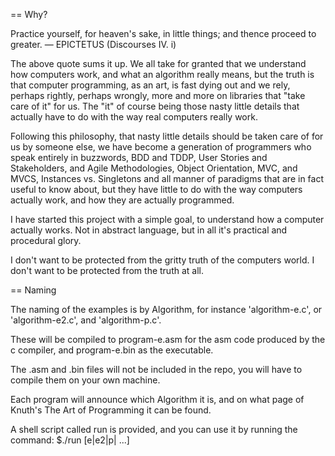 == Why?

  Practice yourself, for heaven's sake, in little things; 
  and thence proceed to greater. 
                              — EPICTETUS (Discourses IV. i) 
                              
The above quote sums it up. We all take for granted that we understand
how computers work, and what an algorithm really means, but the truth
is that computer programming, as an art, is fast dying out and we rely,
perhaps rightly, perhaps wrongly, more and more on libraries that 
"take care of it" for us. The "it" of course being those nasty little
details that actually have to do with the way real computers really work.

Following this philosophy, that nasty little details should be taken care
of for us by someone else, we have become a generation of programmers who 
speak entirely in buzzwords, BDD and TDDP, User Stories and Stakeholders,
and Agile Methodologies, Object Orientation, MVC, and MVCS, Instances vs. 
Singletons and all manner of paradigms that are in fact useful to know about,
but they have little to do with the way computers actually work, and how
they are actually programmed.

I have started this project with a simple goal, to understand how a computer
actually works. Not in abstract language, but in all it's practical and
procedural glory.

I don't want to be protected from the gritty truth of the computers world.
I don't want to be protected from the truth at all.

== Naming

The naming of the examples is by Algorithm, for instance 'algorithm-e.c', or 
'algorithm-e2.c', and 'algorithm-p.c'.

These will be compiled to program-e.asm for the asm code produced by the 
c compiler, and program-e.bin as the executable.

The .asm and .bin files will not be included in the repo,  you will have to
compile them on your own machine.

Each program will announce which Algorithm it is, and on what page of
Knuth's The Art of Programming it can be found.

A shell script called run is provided, and you can use it by running the command:
  $./run [e|e2|p| ...]



